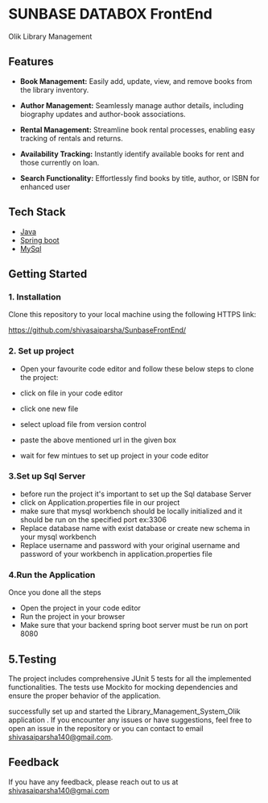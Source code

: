 
# SUNBASE DATABOX FrontEnd
Olik Library Management
 




## Features 

- **Book Management:** Easily add, update, view, and remove books from the library inventory.

- **Author Management:** Seamlessly manage author details, including biography updates and author-book associations.

- **Rental Management:** Streamline book rental processes, enabling easy tracking of rentals and returns.

- **Availability Tracking:** Instantly identify available books for rent and those currently on loan.

- **Search Functionality:** Effortlessly find books by title, author, or ISBN for enhanced user 

## Tech Stack
 

   
   - [Java](https://en.wikipedia.org/wiki/Java_(programming_language))
   - [Spring boot](https://spring.io/projects/spring-boot)
   - [MySql](https://www.oracle.com/mysql/what-is-mysql//)
   
##  Getting Started
  ###  1. Installation

  Clone this repository to your local machine using the following HTTPS link:

  https://github.com/shivasaiparsha/SunbaseFrontEnd/



  


 ### 2. Set up project

 -   Open your favourite code editor and follow these below steps to clone the project:

- click on file in your code editor
- click one new file
- select upload file from version control
- paste the above mentioned url in the given box
- wait for few mintues to set up project in your code editor

 ### 3.Set up Sql Server

 - before run the project it's important to set up the Sql database Server
- click on Application.properties file in our project
- make sure that mysql workbench should be locally initialized and it should be run on the specified port ex:3306
- Replace database name with exist database or create new schema in your mysql workbench
- Replace username and password with your original username and password of your workbench in application.properties file

 ### 4.Run the Application
  Once you done all the steps

  - Open the project in your code editor
  - Run the project in your browser
 - Make sure that your backend spring boot server must be run on port 8080

## 5.Testing
 The project includes comprehensive JUnit 5 tests for all the implemented functionalities. The tests use Mockito for mocking dependencies and ensure the proper behavior of the application. 
 
 successfully set up and started the Library_Management_System_Olik application . If you encounter any issues or have suggestions, feel free to open an issue in the repository or you can contact to email shivasaiparsha140@gmail.com.

 


## Feedback

If you have any feedback, please reach out to us at shivasaiparsha140@gmai.com

